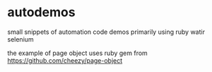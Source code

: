 # autodemos
small snippets of automation code demos primarily using ruby watir selenium

the example of page object uses ruby gem from https://github.com/cheezy/page-object 
